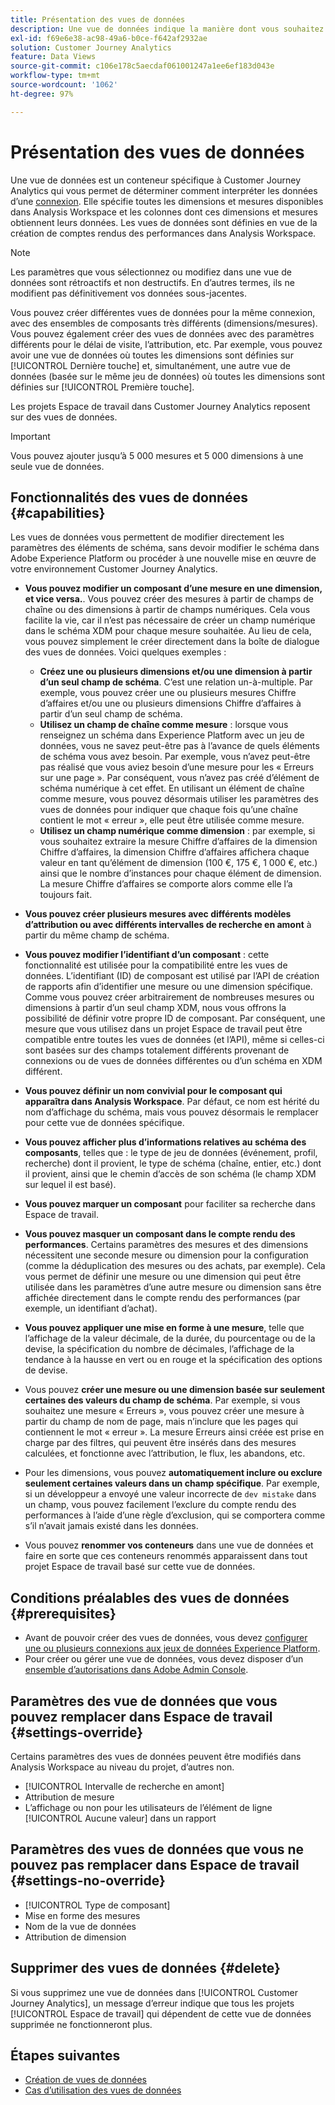 ```yaml
---
title: Présentation des vues de données
description: Une vue de données indique la manière dont vous souhaitez interpréter les éléments de données dans la connexion Customer Journey Analytics, tels que les mesures, les dimensions, les sessions, etc.
exl-id: f69e6e38-ac98-49a6-b0ce-f642af2932ae
solution: Customer Journey Analytics
feature: Data Views
source-git-commit: c106e178c5aecdaf061001247a1ee6ef183d043e
workflow-type: tm+mt
source-wordcount: '1062'
ht-degree: 97%

---
```


# Présentation des vues de données

Une vue de données est un conteneur spécifique à Customer Journey Analytics qui vous permet de déterminer comment interpréter les données d’une [connexion](/help/connections/create-connection.md). Elle spécifie toutes les dimensions et mesures disponibles dans Analysis Workspace et les colonnes dont ces dimensions et mesures obtiennent leurs données. Les vues de données sont définies en vue de la création de comptes rendus des performances dans Analysis Workspace.

>[!NOTE]
>
>Les paramètres que vous sélectionnez ou modifiez dans une vue de données sont rétroactifs et non destructifs. En d’autres termes, ils ne modifient pas définitivement vos données sous-jacentes.

Vous pouvez créer différentes vues de données pour la même connexion, avec des ensembles de composants très différents (dimensions/mesures). Vous pouvez également créer des vues de données avec des paramètres différents pour le délai de visite, lʼattribution, etc. Par exemple, vous pouvez avoir une vue de données où toutes les dimensions sont définies sur [!UICONTROL Dernière touche] et, simultanément, une autre vue de données (basée sur le même jeu de données) où toutes les dimensions sont définies sur [!UICONTROL Première touche].

Les projets Espace de travail dans Customer Journey Analytics reposent sur des vues de données.

>[!IMPORTANT]
>
>Vous pouvez ajouter jusqu’à 5 000 mesures et 5 000 dimensions à une seule vue de données.

## Fonctionnalités des vues de données {#capabilities}

Les vues de données vous permettent de modifier directement les paramètres des éléments de schéma, sans devoir modifier le schéma dans Adobe Experience Platform ou procéder à une nouvelle mise en œuvre de votre environnement Customer Journey Analytics.

* **Vous pouvez modifier un composant d’une mesure en une dimension, et vice versa.**. Vous pouvez créer des mesures à partir de champs de chaîne ou des dimensions à partir de champs numériques. Cela vous facilite la vie, car il nʼest pas nécessaire de créer un champ numérique dans le schéma XDM pour chaque mesure souhaitée. Au lieu de cela, vous pouvez simplement le créer directement dans la boîte de dialogue des vues de données. Voici quelques exemples :
   * **Créez une ou plusieurs dimensions et/ou une dimension à partir dʼun seul champ de schéma**. Cʼest une relation un-à-multiple. Par exemple, vous pouvez créer une ou plusieurs mesures Chiffre dʼaffaires et/ou une ou plusieurs dimensions Chiffre dʼaffaires à partir dʼun seul champ de schéma.
   * **Utilisez un champ de chaîne comme mesure** : lorsque vous renseignez un schéma dans Experience Platform avec un jeu de données, vous ne savez peut-être pas à lʼavance de quels éléments de schéma vous avez besoin. Par exemple, vous nʼavez peut-être pas réalisé que vous aviez besoin dʼune mesure pour les « Erreurs sur une page ». Par conséquent, vous nʼavez pas créé dʼélément de schéma numérique à cet effet. En utilisant un élément de chaîne comme mesure, vous pouvez désormais utiliser les paramètres des vues de données pour indiquer que chaque fois quʼune chaîne contient le mot « erreur », elle peut être utilisée comme mesure.
   * **Utilisez un champ numérique comme dimension** : par exemple, si vous souhaitez extraire la mesure Chiffre dʼaffaires de la dimension Chiffre dʼaffaires, la dimension Chiffre dʼaffaires affichera chaque valeur en tant quʼélément de dimension (100 €, 175 €, 1 000 €, etc.) ainsi que le nombre dʼinstances pour chaque élément de dimension. La mesure Chiffre dʼaffaires se comporte alors comme elle lʼa toujours fait.

* **Vous pouvez créer plusieurs mesures avec différents modèles dʼattribution ou avec différents intervalles de recherche en amont** à partir du même champ de schéma.

* **Vous pouvez modifier lʼidentifiant dʼun composant** : cette fonctionnalité est utilisée pour la compatibilité entre les vues de données. Lʼidentifiant (ID) de composant est utilisé par lʼAPI de création de rapports afin dʼidentifier une mesure ou une dimension spécifique. Comme vous pouvez créer arbitrairement de nombreuses mesures ou dimensions à partir dʼun seul champ XDM, nous vous offrons la possibilité de définir votre propre ID de composant. Par conséquent, une mesure que vous utilisez dans un projet Espace de travail peut être compatible entre toutes les vues de données (et lʼAPI), même si celles-ci sont basées sur des champs totalement différents provenant de connexions ou de vues de données différentes ou dʼun schéma en XDM différent.

* **Vous pouvez définir un nom convivial pour le composant qui apparaîtra dans Analysis Workspace**. Par défaut, ce nom est hérité du nom dʼaffichage du schéma, mais vous pouvez désormais le remplacer pour cette vue de données spécifique.

* **Vous pouvez afficher plus dʼinformations relatives au schéma des composants**, telles que : le type de jeu de données (événement, profil, recherche) dont il provient, le type de schéma (chaîne, entier, etc.) dont il provient, ainsi que le chemin dʼaccès de son schéma (le champ XDM sur lequel il est basé).

* **Vous pouvez marquer un composant** pour faciliter sa recherche dans Espace de travail.

* **Vous pouvez masquer un composant dans le compte rendu des performances**. Certains paramètres des mesures et des dimensions nécessitent une seconde mesure ou dimension pour la configuration (comme la déduplication des mesures ou des achats, par exemple). Cela vous permet de définir une mesure ou une dimension qui peut être utilisée dans les paramètres dʼune autre mesure ou dimension sans être affichée directement dans le compte rendu des performances (par exemple, un identifiant dʼachat).

* **Vous pouvez appliquer une mise en forme à une mesure**, telle que lʼaffichage de la valeur décimale, de la durée, du pourcentage ou de la devise, la spécification du nombre de décimales, lʼaffichage de la tendance à la hausse en vert ou en rouge et la spécification des options de devise.

* Vous pouvez **créer une mesure ou une dimension basée sur seulement certaines des valeurs du champ de schéma**. Par exemple, si vous souhaitez une mesure « Erreurs », vous pouvez créer une mesure à partir du champ de nom de page, mais nʼinclure que les pages qui contiennent le mot « erreur ». La mesure Erreurs ainsi créée est prise en charge par des filtres, qui peuvent être insérés dans des mesures calculées, et fonctionne avec lʼattribution, le flux, les abandons, etc.

* Pour les dimensions, vous pouvez **automatiquement inclure ou exclure seulement certaines valeurs dans un champ spécifique**. Par exemple, si un développeur a envoyé une valeur incorrecte de `dev mistake` dans un champ, vous pouvez facilement lʼexclure du compte rendu des performances à lʼaide dʼune règle dʼexclusion, qui se comportera comme sʼil nʼavait jamais existé dans les données.

* Vous pouvez **renommer vos conteneurs** dans une vue de données et faire en sorte que ces conteneurs renommés apparaissent dans tout projet Espace de travail basé sur cette vue de données.

## Conditions préalables des vues de données {#prerequisites}

* Avant de pouvoir créer des vues de données, vous devez [configurer une ou plusieurs connexions aux jeux de données Experience Platform](/help/connections/create-connection.md).
* Pour créer ou gérer une vue de données, vous devez disposer dʼun [ensemble dʼautorisations dans Adobe Admin Console](https://experienceleague.adobe.com/docs/analytics-platform/using/cja-overview/cja-overview.html?lang=fr#admin-access-permissions).

## Paramètres des vue de données que vous pouvez remplacer dans Espace de travail {#settings-override}

Certains paramètres des vues de données peuvent être modifiés dans Analysis Workspace au niveau du projet, dʼautres non.

* [!UICONTROL Intervalle de recherche en amont]
* Attribution de mesure
* Lʼaffichage ou non pour les utilisateurs de lʼélément de ligne [!UICONTROL Aucune valeur] dans un rapport

## Paramètres des vues de données que vous ne pouvez pas remplacer dans Espace de travail {#settings-no-override}

* [!UICONTROL Type de composant]
* Mise en forme des mesures
* Nom de la vue de données
* Attribution de dimension

## Supprimer des vues de données {#delete}

Si vous supprimez une vue de données dans [!UICONTROL Customer Journey Analytics], un message dʼerreur indique que tous les projets [!UICONTROL Espace de travail] qui dépendent de cette vue de données supprimée ne fonctionneront plus.

## Étapes suivantes

* [Création de vues de données](/help/data-views/create-dataview.md)
* [Cas dʼutilisation des vues de données](/help/use-cases/data-views/data-views-usecases.md)
